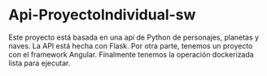 # Api-ProyectoIndividual-sw
Este proyecto está basada en una api de Python de personajes, planetas y naves.
La API está hecha con Flask.
Por otra parte, tenemos un proyecto con el framework Angular.
Finalmente tenemos la operación dockerizada lista para ejecutar.

